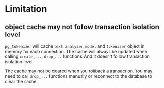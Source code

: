 # Limitation

## object cache may not follow transaction isolation level

`pg_tokenizer` will cache `text analyzer`, `model` and `tokenizer` object in memory for each connection. The cache will always be updated when calling `create_...`, `drop_...` functions. And it doesn't follow transaction isolation level.

The cache may not be cleared when you rollback a transaction. You may need to call `drop_...` functions manually or reconnect to the database to clear the cache.
